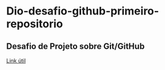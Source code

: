 # Dio-desafio-github-primeiro-repositorio
## Desafio de Projeto sobre Git/GitHub

[Link útil](https://github.com/jefersonsouza07/Dio-desafio-github-primeiro-repositorio.git)
